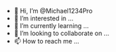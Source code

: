 - 👋 Hi, I’m @Michael1234Pro
- 👀 I’m interested in ...
- 🌱 I’m currently learning ...
- 💞️ I’m looking to collaborate on ...
- 📫 How to reach me ...

<!---
Michael1234Pro/Michael1234Pro is a ✨ special ✨ repository because its `README.md` (this file) appears on your GitHub profile.
You can click the Preview link to take a look at your changes.
--->
